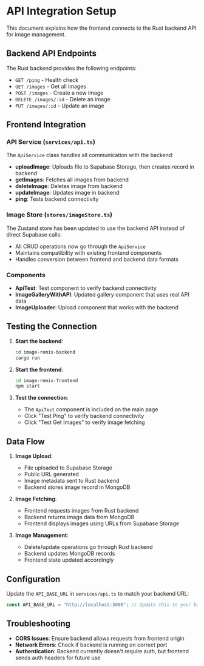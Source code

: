 # API Integration Setup

This document explains how the frontend connects to the Rust backend API for image management.

## Backend API Endpoints

The Rust backend provides the following endpoints:

- `GET /ping` - Health check
- `GET /images` - Get all images
- `POST /images` - Create a new image
- `DELETE /images/:id` - Delete an image
- `PUT /images/:id` - Update an image

## Frontend Integration

### API Service (`services/api.ts`)

The `ApiService` class handles all communication with the backend:

- **uploadImage**: Uploads file to Supabase Storage, then creates record in backend
- **getImages**: Fetches all images from backend
- **deleteImage**: Deletes image from backend
- **updateImage**: Updates image in backend
- **ping**: Tests backend connectivity

### Image Store (`stores/imageStore.ts`)

The Zustand store has been updated to use the backend API instead of direct Supabase calls:

- All CRUD operations now go through the `ApiService`
- Maintains compatibility with existing frontend components
- Handles conversion between frontend and backend data formats

### Components

- **ApiTest**: Test component to verify backend connectivity
- **ImageGalleryWithAPI**: Updated gallery component that uses real API data
- **ImageUploader**: Upload component that works with the backend

## Testing the Connection

1. **Start the backend**:

   ```bash
   cd image-remix-backend
   cargo run
   ```

2. **Start the frontend**:

   ```bash
   cd image-remix-frontend
   npm start
   ```

3. **Test the connection**:
   - The `ApiTest` component is included on the main page
   - Click "Test Ping" to verify backend connectivity
   - Click "Test Get Images" to verify image fetching

## Data Flow

1. **Image Upload**:

   - File uploaded to Supabase Storage
   - Public URL generated
   - Image metadata sent to Rust backend
   - Backend stores image record in MongoDB

2. **Image Fetching**:

   - Frontend requests images from Rust backend
   - Backend returns image data from MongoDB
   - Frontend displays images using URLs from Supabase Storage

3. **Image Management**:
   - Delete/update operations go through Rust backend
   - Backend updates MongoDB records
   - Frontend state updated accordingly

## Configuration

Update the `API_BASE_URL` in `services/api.ts` to match your backend URL:

```typescript
const API_BASE_URL = "http://localhost:3000"; // Update this to your backend URL
```

## Troubleshooting

- **CORS Issues**: Ensure backend allows requests from frontend origin
- **Network Errors**: Check if backend is running on correct port
- **Authentication**: Backend currently doesn't require auth, but frontend sends auth headers for future use
